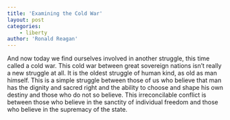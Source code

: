 ```yaml
---
title: 'Examining the Cold War'
layout: post
categories:
    - liberty
author: 'Ronald Reagan'
---
```


And now today we find ourselves involved in another struggle, this time called a cold war. This cold war between great sovereign nations isn’t really a new struggle at all. It is the oldest struggle of human kind, as old as man himself. This is a simple struggle between those of us who believe that man has the dignity and sacred right and the ability to choose and shape his own destiny and those who do not so believe. This irreconcilable conflict is between those who believe in the sanctity of individual freedom and those who believe in the supremacy of the state.